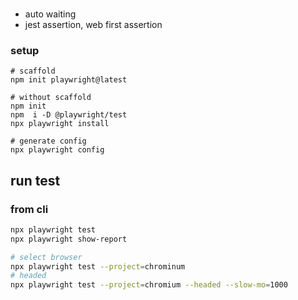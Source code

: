 

### 
* auto waiting
* jest assertion, web first assertion


### setup

```shell
# scaffold
npm init playwright@latest

# without scaffold
npm init
npm  i -D @playwright/test
npx playwright install

# generate config
npx playwright config

```

## run test
### from cli
```sh
npx playwright test
npx playwright show-report

# select browser
npx playwright test --project=chrominum
# headed
npx playwright test --project=chromium --headed --slow-mo=1000
```